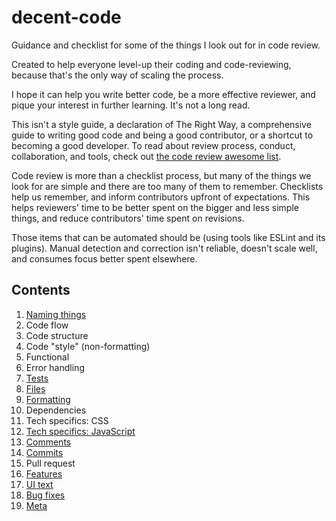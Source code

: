 # decent-code

Guidance and checklist for some of the things I look out for in code review.

Created to help everyone level-up their coding and code-reviewing, because that's the only way of scaling the process.

I hope it can help you write better code, be a more effective reviewer, and pique your interest in further learning. It's not a long read.

This isn't a style guide, a declaration of The Right Way, a comprehensive guide to writing good code and being a good contributor, or a shortcut to becoming a good developer. To read about review process, conduct, collaboration, and tools, check out [the code review awesome list](https://github.com/joho/awesome-code-review).

Code review is more than a checklist process, but many of the things we look for are simple and there are too many of them to remember. Checklists help us remember, and inform contributors upfront of expectations. This helps reviewers' time to be better spent on the bigger and less simple things, and reduce contributors' time spent on revisions.

Those items that can be automated should be (using tools like ESLint and its plugins). Manual detection and correction isn't reliable, doesn't scale well, and consumes focus better spent elsewhere.

## Contents
1. [Naming things](naming-things.md)
1. Code flow
1. Code structure
1. Code "style" (non-formatting)
1. Functional
1. Error handling
1. [Tests](tests.md)
1. [Files](files.md)
1. [Formatting](formatting.md)
1. Dependencies
1. Tech specifics: CSS
1. [Tech specifics: JavaScript](tech-javascript.md)
1. [Comments](comments.md)
1. [Commits](commits.md)
1. Pull request
1. [Features](features.md)
1. [UI text](ui-text.md)
1. [Bug fixes](bug-fixes.md)
1. [Meta](meta.md)
